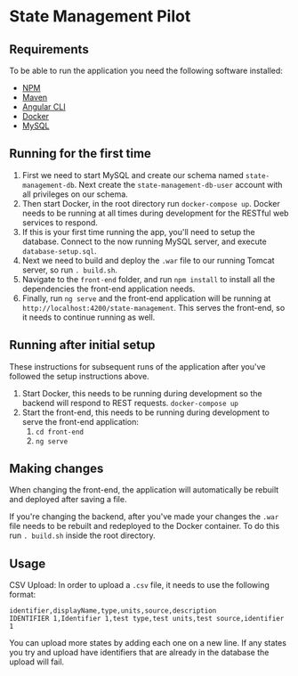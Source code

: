 # State Management Pilot

## Requirements

To be able to run the application you need the following software installed:
- [NPM](https://www.npmjs.com/get-npm)
- [Maven](https://maven.apache.org/install.html)
- [Angular CLI](https://cli.angular.io/)
- [Docker](https://docs.docker.com/install/)
- [MySQL](https://www.mysql.com/)

## Running for the first time

1. First we need to start MySQL and create our schema named `state-management-db`. Next create the `state-management-db-user` account with all privileges on our schema.
2. Then start Docker, in the root directory run `docker-compose up`. Docker needs to be running at all times during development for the RESTful web services to respond.
3. If this is your first time running the app, you'll need to setup the database.  Connect to the now running MySQL server, and execute `database-setup.sql`.
4. Next we need to build and deploy the `.war` file to our running Tomcat server, so run `. build.sh`. 
5. Navigate to the `front-end` folder, and run `npm install` to install all the dependencies the front-end application needs.
6. Finally, run `ng serve` and the front-end application will be running at `http://localhost:4200/state-management`.  This serves the front-end, so it needs to continue running as well.


## Running after initial setup

These instructions for subsequent runs of the application after you've followed the setup instructions above.

1. Start Docker, this needs to be running during development so the backend will respond to REST requests. `docker-compose up`
2. Start the front-end, this needs to be running during development to serve the front-end application:
    1. `cd front-end`
    2. `ng serve`

## Making changes

When changing the front-end, the application will automatically be rebuilt and deployed after saving a file.

If you're changing the backend, after you've made your changes the `.war` file needs to be rebuilt and redeployed to the Docker container.  To do this run `. build.sh` inside the root directory.

## Usage

CSV Upload:
In order to upload a `.csv` file, it needs to use the following format:

```
identifier,displayName,type,units,source,description
IDENTIFIER 1,Identifier 1,test type,test units,test source,identifier 1
```

You can upload more states by adding each one on a new line.  If any states you try and upload have identifiers that are already in the database the upload will fail.
